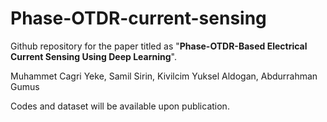 # Phase-OTDR-current-sensing

Github repository for the paper titled as "**Phase-OTDR-Based Electrical Current Sensing Using Deep Learning**". 

Muhammet Cagri Yeke, Samil Sirin, Kivilcim Yuksel Aldogan, Abdurrahman Gumus

Codes and dataset will be available upon publication. 
